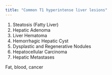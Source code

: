 ```yaml
---
title: "Common T1 hyperintense liver lesions"
---
```

1. Steatosis (Fatty Liver)
2. Hepatic Adenoma
3. Liver Hematoma
4. Hemorrhagic Hepatic Cyst
5. Dysplastic and Regenerative Nodules
6. Hepatocellular Carcinoma
7. Hepatic Metastases

Fat, blood, cancer


